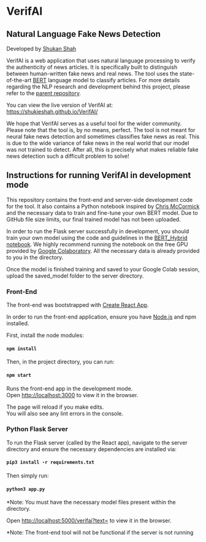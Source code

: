 # VerifAI

## Natural Language Fake News Detection

Developed by [Shukan Shah](https://github.com/shukieshah)

VerifAI is a web application that uses natural language processing to verify the authenticity of news articles. It is specifically built to distinguish between human-written fake news and real news. The tool uses the state-of-the-art [BERT](https://arxiv.org/pdf/1810.04805.pdf) language model to classify articles. For more details regarding the NLP research and development behind this project, please refer to the [parent repository](https://github.com/jpyneni3/Fake_News_Detector).

You can view the live version of VerifAI at: https://shukieshah.github.io/VerifAI/

We hope that VerifAI serves as a useful tool for the wider community. Please note that the tool is, by no means, perfect. The tool is not meant for neural fake news detection and sometimes classifies fake news as real. This is due to the wide variance of fake news in the real world that our model was not trained to detect. After all, this is precisely what makes reliable fake news detection such a difficult problem to solve!

## Instructions for running VerifAI in development mode

This repository contains the front-end and server-side development code for the tool. It also contains a Python notebook inspired by [Chris McCormick](https://mccormickml.com/2019/07/22/BERT-fine-tuning/) and the necessary data to train and fine-tune your own BERT model. Due to GitHub file size limits, our final trained model has not been uploaded.

In order to run the Flask server successfully in development, you should train your own model using the code and guidelines in the [BERT_Hybrid notebook](./server/Model-Training/BERT_Hybrid.ipynb). We highly recommend running the notebook on the free GPU provided by [Google Colaboratory](https://colab.research.google.com/notebooks/intro.ipynb#recent=true). All the necessary data is already provided to you in the directory.

Once the model is finished training and saved to your Google Colab session, upload the saved_model folder to the server directory.

### Front-End

The front-end was bootstrapped with [Create React App](https://github.com/facebook/create-react-app).

In order to run the front-end application, ensure you have [Node.js](https://nodejs.org/en/) and npm installed.

First, install the node modules:

#### `npm install`

Then, in the project directory, you can run:

#### `npm start`

Runs the front-end app in the development mode.<br />
Open [http://localhost:3000](http://localhost:3000) to view it in the browser.

The page will reload if you make edits.<br />
You will also see any lint errors in the console.

### Python Flask Server

To run the Flask server (called by the React app), navigate to the server directory and ensure the necessary dependencies are installed via:

#### `pip3 install -r requirements.txt`

Then simply run:

#### `python3 app.py`

*Note: You must have the necessary model files present within the directory.

Open [http://localhost:5000/verifai?text=](http://localhost:5000/verifai?text=) to view it in the browser.

*Note: The front-end tool will not be functional if the server is not running


